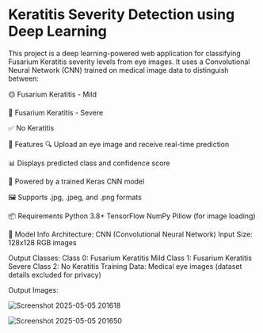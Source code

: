 # Keratitis Severity Detection using Deep Learning
This project is a deep learning-powered web application for classifying Fusarium Keratitis severity levels from eye images. It uses a Convolutional Neural Network (CNN) trained on medical image data to distinguish between:

🟡 Fusarium Keratitis - Mild

🔴 Fusarium Keratitis - Severe

✅ No Keratitis


🚀 Features
🔍 Upload an eye image and receive real-time prediction

📊 Displays predicted class and confidence score

🧠 Powered by a trained Keras CNN model

🖼️ Supports .jpg, .jpeg, and .png formats

📦 Requirements
Python 3.8+
TensorFlow
NumPy
Pillow (for image loading)

🧠 Model Info
Architecture: CNN (Convolutional Neural Network)
Input Size: 128x128 RGB images

Output Classes:
Class 0: Fusarium Keratitis Mild
Class 1: Fusarium Keratitis Severe
Class 2: No Keratitis
Training Data: Medical eye images (dataset details excluded for privacy)

Output Images:


![Screenshot 2025-05-05 201618](https://github.com/user-attachments/assets/defbe1f2-dede-4f97-8eba-b7ff13753b2b)

![Screenshot 2025-05-05 201650](https://github.com/user-attachments/assets/e43a5cce-5f54-41b2-9c20-7e81c7701cb6)

